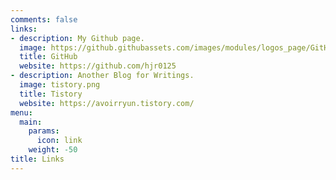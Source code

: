 ```yaml
---
comments: false
links:
- description: My Github page.
  image: https://github.githubassets.com/images/modules/logos_page/GitHub-Mark.png
  title: GitHub
  website: https://github.com/hjr0125
- description: Another Blog for Writings.
  image: tistory.png
  title: Tistory
  website: https://avoirryun.tistory.com/
menu:
  main:
    params:
      icon: link
    weight: -50
title: Links
---
```

